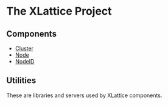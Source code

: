 <h1 class="libTop">The XLattice Project</h1>

## Components

* [Cluster](https://jddixon.github.io/xlattice/cluster.html)
* [Node](https://jddixon.github.io/xlattice/node.html)
* [NodeID](https://jddixon.github.io/xlattice/nodeID.html)

## Utilities

These are libraries and servers used by XLattice components.

